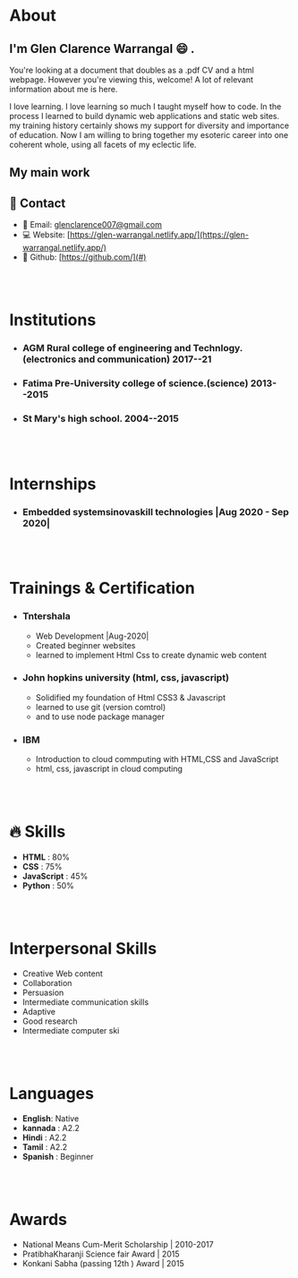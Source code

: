 # About

## I'm Glen Clarence Warrangal :smile: .

You're looking at a document that doubles as a .pdf CV and a html webpage. However you're viewing this, welcome! A lot of relevant information about me is here.

I love learning. I love learning so much I taught myself how to code. In the process I learned to build dynamic web applications and static web sites. my training history certainly shows my support for diversity and importance of education. Now I am willing to bring together my esoteric career into one coherent whole, using all facets of my eclectic life.

## My main work



## :iphone: Contact

+ :email: Email: [glenclarence007@gmail.com](mailto:glenclarence007@gmail.com)
+ :computer: Website: [https://glen-warrangal.netlify.app/](https://glen-warrangal.netlify.app/)
+ :construction: Github: [https://github.com/](#)

<br><br>

# Institutions

+ ### AGM Rural college of engineering and Technlogy.   (electronics and communication) 2017--21
+ ### Fatima Pre-University college of science.(science) 2013--2015
+ ### St Mary's high school. 2004--2015

<br><br>
# Internships

+ ### Embedded systemsinovaskill technologies |Aug 2020 - Sep 2020|

<br><br>

# Trainings & Certification

+ ### Tntershala 
  + Web Development |Aug-2020|
  + Created beginner websites
  + learned to implement Html Css to create dynamic web content
+ ### John hopkins university (html, css, javascript)
  + Solidified my foundation of Html CSS3 & Javascript
  + learned to use git (version comtrol)
  + and to use node package manager
+ ### IBM 
  + Introduction to cloud commputing with HTML,CSS and JavaScript
  + html, css, javascript in cloud computing

<br><br>

# :fire: Skills
+ **HTML** : 80%
+ **CSS** : 75%
+ **JavaScript** : 45%
+ **Python** : 50%


<br><br>

# Interpersonal Skills 
+ Creative Web content
+ Collaboration
+ Persuasion
+ Intermediate communication skills
+ Adaptive
+ Good research
+ Intermediate computer ski

<br><br>

# Languages 
+ **English**: Native
+ **kannada** : A2.2
+ **Hindi** : A2.2
+ **Tamil** : A2.2
+ **Spanish** : Beginner

<br><br>

# Awards 

+ National Means Cum-Merit Scholarship | 2010-2017
+ PratibhaKharanji Science fair Award | 2015
+ Konkani Sabha (passing 12th ) Award | 2015
